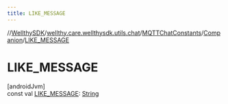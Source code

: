 ```yaml
---
title: LIKE_MESSAGE
---
```

//[WellthySDK](../../../../index.html)/[wellthy.care.wellthysdk.utils.chat](../../index.html)/[MQTTChatConstants](../index.html)/[Companion](index.html)/[LIKE_MESSAGE](-l-i-k-e_-m-e-s-s-a-g-e.html)



# LIKE_MESSAGE



[androidJvm]\
const val [LIKE_MESSAGE](-l-i-k-e_-m-e-s-s-a-g-e.html): [String](https://kotlinlang.org/api/latest/jvm/stdlib/kotlin/-string/index.html)




